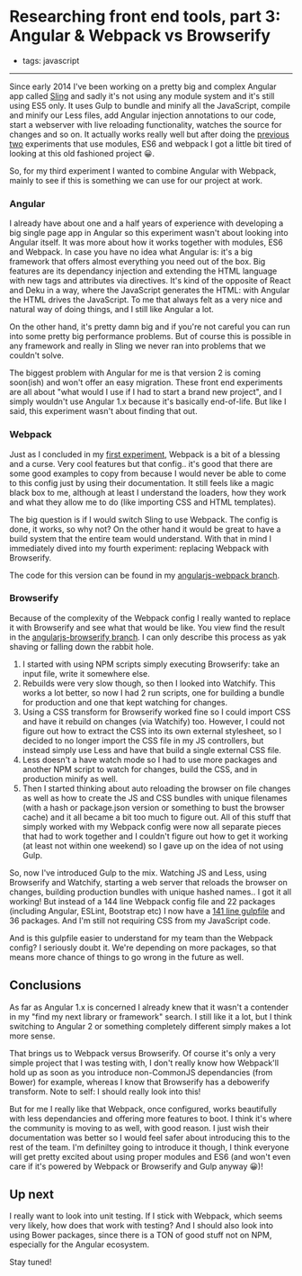 # Researching front end tools, part 3: Angular & Webpack vs Browserify
- tags: javascript

---

Since early 2014 I've been working on a pretty big and complex Angular app called [Sling](http://getsling.com) and sadly it's not using any module system and it's still using ES5 only. It uses Gulp to bundle and minify all the JavaScript, compile and minify our Less files, add Angular injection annotations to our code, start a webserver with live reloading functionality, watches the source for changes and so on. It actually works really well but after doing the [previous](/articles/2015/05/17/research-front-end-part-1/) [two](/articles/2015/05/31/research-front-end-part-2/) experiments that use modules, ES6 and webpack I got a little bit tired of looking at this old fashioned project 😀.

So, for my third experiment I wanted to combine Angular with Webpack, mainly to see if this is something we can use for our project at work.

### Angular
I already have about one and a half years of experience with developing a big single page app in Angular so this experiment wasn't about looking into Angular itself. It was more about how it works together with modules, ES6 and Webpack. In case you have no idea what Angular is: it's a big framework that offers almost everything you need out of the box. Big features are its dependancy injection and extending the HTML language with new tags and attributes via directives. It's kind of the opposite of React and Deku in a way, where the JavaScript generates the HTML: with Angular the HTML drives the JavaScript. To me that always felt as a very nice and natural way of doing things, and I still like Angular a lot.

On the other hand, it's pretty damn big and if you're not careful you can run into some pretty big performance problems. But of course this is possible in any framework and really in Sling we never ran into problems that we couldn't solve.

The biggest problem with Angular for me is that version 2 is coming soon(ish) and won't offer an easy migration. These front end experiments are all about "what would I use if I had to start a brand new project", and I simply wouldn't use Angular 1.x because it's basically end-of-life. But like I said, this experiment wasn't about finding that out.

### Webpack
Just as I concluded in my [first experiment](/articles/2015/05/17/research-front-end-part-1/), Webpack is a bit of a blessing and a curse. Very cool features but that config.. it's good that there are some good examples to copy from because I would never be able to come to this config just by using their documentation. It still feels like a magic black box to me, although at least I understand the loaders, how they work and what they allow me to do (like importing CSS and HTML templates).

The big question is if I would switch Sling to use Webpack. The config is done, it works, so why not? On the other hand it would be great to have a build system that the entire team would understand. With that in mind I immediately dived into my fourth experiment: replacing Webpack with Browserify.

The code for this version can be found in my [angularjs-webpack branch](https://github.com/kevinrenskers/js-skeleton/tree/angularjs-webpack).

### Browserify
Because of the complexity of the Webpack config I really wanted to replace it with Browserify and see what that would be like. You view find the result in the [angularjs-browserify branch](https://github.com/kevinrenskers/js-skeleton/tree/angularjs-browserify). I can only describe this process as yak shaving or falling down the rabbit hole.

1. I started with using NPM scripts simply executing Browserify: take an input file, write it somewhere else.
2. Rebuilds were very slow though, so then I looked into Watchify. This works a lot better, so now I had 2 run scripts, one for building a bundle for production and one that kept watching for changes.
3. Using a CSS transform for Browserify worked fine so I could import CSS and have it rebuild on changes (via Watchify) too. However, I could not figure out how to extract the CSS into its own external stylesheet, so I decided to no longer import the CSS file in my JS controllers, but instead simply use Less and have that build a single external CSS file.
4. Less doesn't a have watch mode so I had to use more packages  and another NPM script to watch for changes, build the CSS, and in production minify as well.
5. Then I started thinking about auto reloading the browser on file changes as well as how to create the JS and CSS bundles with unique filenames (with a hash or package.json version or something to bust the browser cache) and it all became a bit too much to figure out. All of this stuff that simply worked with my Webpack config were now all separate pieces that had to work together and I couldn't figure out how to get it working (at least not within one weekend) so I gave up on the idea of not using Gulp.

So, now I've introduced Gulp to the mix. Watching JS and Less, using Browserify and Watchify, starting a web server that reloads the browser on changes, building production bundles with unique hashed names.. I got it all working! But instead of a 144 line Webpack config file and 22 packages (including Angular, ESLint, Bootstrap etc) I now have a [141 line gulpfile](https://github.com/kevinrenskers/js-skeleton/blob/angularjs-browserify/gulpfile.js) and 36 packages. And I'm still not requiring CSS from my JavaScript code.

And is this gulpfile easier to understand for my team than the Webpack config? I seriously doubt it. We're depending on more packages, so that means more chance of things to go wrong in the future as well.

## Conclusions
As far as Angular 1.x is concerned I already knew that it wasn't a contender in my "find my next library or framework" search. I still like it a lot, but I think switching to Angular 2 or something completely different simply makes a lot more sense.

That brings us to Webpack versus Browserify. Of course it's only a very simple project that I was testing with, I don't really know how Webpack'll hold up as soon as you introduce non-CommonJS dependancies (from Bower) for example, whereas I know that Browserify has a debowerify transform. Note to self: I should really look into this!

But for me I really like that Webpack, once configured, works beautifully with less dependancies and offering more features to boot. I think it's where the community is moving to as well, with good reason. I just wish their documentation was better so I would feel safer about introducing this to the rest of the team. I'm definiltey going to introduce it though, I think everyone will get pretty excited about using proper modules and ES6 (and won't even care if it's powered by Webpack or Browserify and Gulp anyway 😀)!

## Up next
I really want to look into unit testing. If I stick with Webpack, which seems very likely, how does that work with testing? And I should also look into using Bower packages, since there is a TON of good stuff not on NPM, especially for the Angular ecosystem.

Stay tuned!